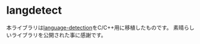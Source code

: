 langdetect
==========

本ライブラリは[language-detection](https://code.google.com/p/language-detection/)をC/C++用に移植したものです。
素晴らしいライブラリを公開された事に感謝です。

